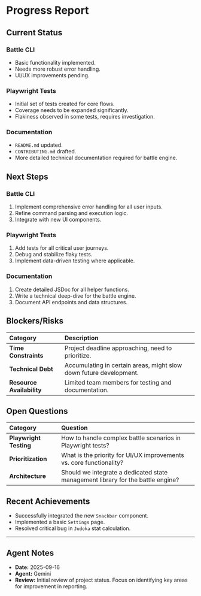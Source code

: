 # Progress Report

## Current Status

### **Battle CLI**

- Basic functionality implemented.
- Needs more robust error handling.
- UI/UX improvements pending.

### **Playwright Tests**

- Initial set of tests created for core flows.
- Coverage needs to be expanded significantly.
- Flakiness observed in some tests, requires investigation.

### **Documentation**

- `README.md` updated.
- `CONTRIBUTING.md` drafted.
- More detailed technical documentation required for battle engine.

## Next Steps

### **Battle CLI**

1.  Implement comprehensive error handling for all user inputs.
2.  Refine command parsing and execution logic.
3.  Integrate with new UI components.

### **Playwright Tests**

1.  Add tests for all critical user journeys.
2.  Debug and stabilize flaky tests.
3.  Implement data-driven testing where applicable.

### **Documentation**

1.  Create detailed JSDoc for all helper functions.
2.  Write a technical deep-dive for the battle engine.
3.  Document API endpoints and data structures.

## Blockers/Risks

| Category            | Description                                                              |
| :------------------ | :----------------------------------------------------------------------- |
| **Time Constraints**    | Project deadline approaching, need to prioritize.                        |
| **Technical Debt**      | Accumulating in certain areas, might slow down future development.       |
| **Resource Availability** | Limited team members for testing and documentation.                      |

## Open Questions

| Category                  | Question                                                                 |
| :------------------------ | :----------------------------------------------------------------------- |
| **Playwright Testing**        | How to handle complex battle scenarios in Playwright tests?              |
| **Prioritization**            | What is the priority for UI/UX improvements vs. core functionality?      |
| **Architecture**              | Should we integrate a dedicated state management library for the battle engine? |

## Recent Achievements

- Successfully integrated the new `Snackbar` component.
- Implemented a basic `Settings` page.
- Resolved critical bug in `Judoka` stat calculation.

---

## Agent Notes

- **Date:** 2025-09-16
- **Agent:** Gemini
- **Review:** Initial review of project status. Focus on identifying key areas for improvement in reporting.
